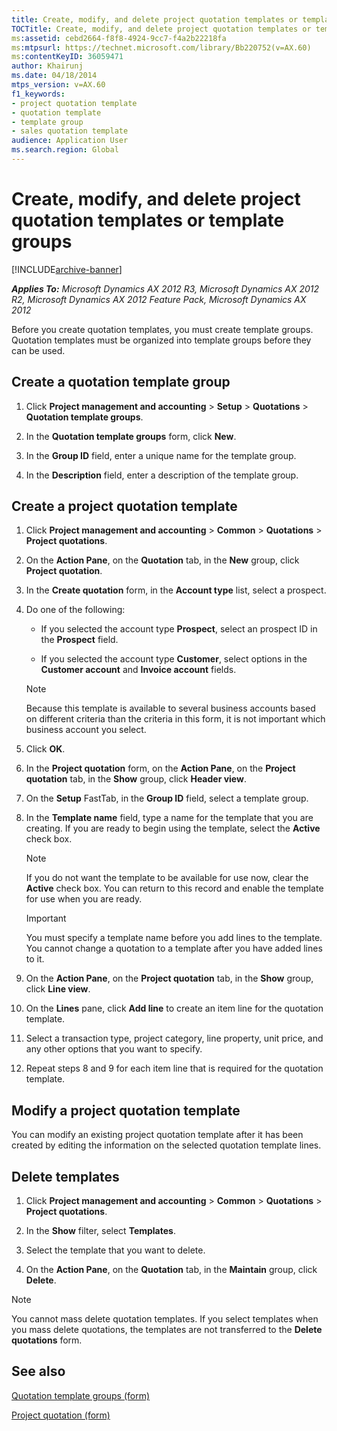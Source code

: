 ```yaml
---
title: Create, modify, and delete project quotation templates or template groups
TOCTitle: Create, modify, and delete project quotation templates or template groups
ms:assetid: cebd2664-f8f8-4924-9cc7-f4a2b22218fa
ms:mtpsurl: https://technet.microsoft.com/library/Bb220752(v=AX.60)
ms:contentKeyID: 36059471
author: Khairunj
ms.date: 04/18/2014
mtps_version: v=AX.60
f1_keywords:
- project quotation template
- quotation template
- template group
- sales quotation template
audience: Application User
ms.search.region: Global
---
```


# Create, modify, and delete project quotation templates or template groups 


[!INCLUDE[archive-banner](includes/archive-banner.md)]


_**Applies To:** Microsoft Dynamics AX 2012 R3, Microsoft Dynamics AX 2012 R2, Microsoft Dynamics AX 2012 Feature Pack, Microsoft Dynamics AX 2012_

Before you create quotation templates, you must create template groups. Quotation templates must be organized into template groups before they can be used.

## Create a quotation template group

1.  Click **Project management and accounting** \> **Setup** \> **Quotations** \> **Quotation template groups**.

2.  In the **Quotation template groups** form, click **New**.

3.  In the **Group ID** field, enter a unique name for the template group.

4.  In the **Description** field, enter a description of the template group.

## Create a project quotation template

1.  Click **Project management and accounting** \> **Common** \> **Quotations** \> **Project quotations**.

2.  On the **Action Pane**, on the **Quotation** tab, in the **New** group, click **Project quotation**.

3.  In the **Create quotation** form, in the **Account type** list, select a prospect.

4.  Do one of the following:
    
      - If you selected the account type **Prospect**, select an prospect ID in the **Prospect** field.
    
      - If you selected the account type **Customer**, select options in the **Customer account** and **Invoice account** fields.
    

    > [!NOTE]
    > <P>Because this template is available to several business accounts based on different criteria than the criteria in this form, it is not important which business account you select.</P>



5.  Click **OK**.

6.  In the **Project quotation** form, on the **Action Pane**, on the **Project quotation** tab, in the **Show** group, click **Header view**.

7.  On the **Setup** FastTab, in the **Group ID** field, select a template group.

8.  In the **Template name** field, type a name for the template that you are creating. If you are ready to begin using the template, select the **Active** check box.
    

    > [!NOTE]
    > <P>If you do not want the template to be available for use now, clear the <STRONG>Active</STRONG> check box. You can return to this record and enable the template for use when you are ready.</P>

    

    > [!IMPORTANT]
    > <P>You must specify a template name before you add lines to the template. You cannot change a quotation to a template after you have added lines to it.</P>



9.  On the **Action Pane**, on the **Project quotation** tab, in the **Show** group, click **Line view**.

10. On the **Lines** pane, click **Add line** to create an item line for the quotation template.

11. Select a transaction type, project category, line property, unit price, and any other options that you want to specify.

12. Repeat steps 8 and 9 for each item line that is required for the quotation template.

## Modify a project quotation template

You can modify an existing project quotation template after it has been created by editing the information on the selected quotation template lines.

## Delete templates

1.  Click **Project management and accounting** \> **Common** \> **Quotations** \> **Project quotations**.

2.  In the **Show** filter, select **Templates**.

3.  Select the template that you want to delete.

4.  On the **Action Pane**, on the **Quotation** tab, in the **Maintain** group, click **Delete**.


> [!NOTE]
> <P>You cannot mass delete quotation templates. If you select templates when you mass delete quotations, the templates are not transferred to the <STRONG>Delete quotations</STRONG> form.</P>



## See also

[Quotation template groups (form)](https://technet.microsoft.com/library/aa615258\(v=ax.60\))

[Project quotation (form)](https://technet.microsoft.com/library/aa557295\(v=ax.60\))

  


